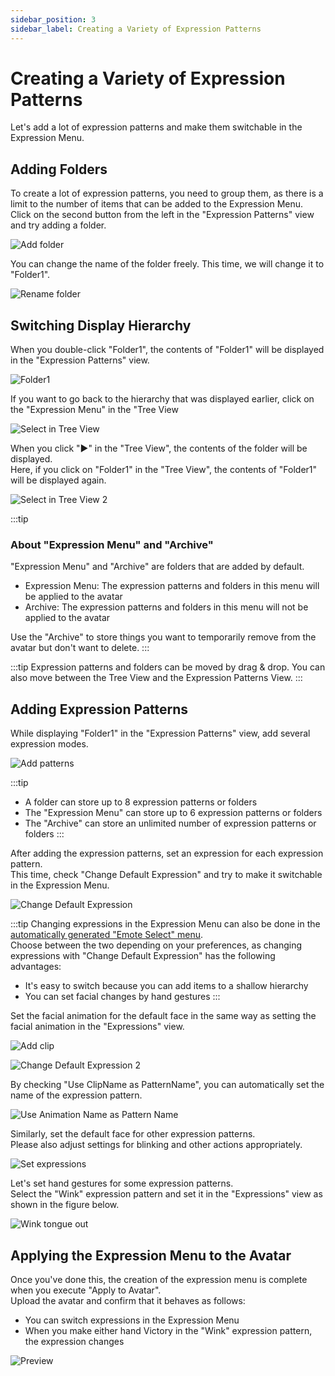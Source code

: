 ```yaml
---
sidebar_position: 3
sidebar_label: Creating a Variety of Expression Patterns
---
```


# Creating a Variety of Expression Patterns

Let's add a lot of expression patterns and make them switchable in the Expression Menu.

## Adding Folders

To create a lot of expression patterns, you need to group them, as there is a limit to the number of items that can be added to the Expression Menu.
Click on the second button from the left in the "Expression Patterns" view and try adding a folder.

![Add folder](add_group.png)

You can change the name of the folder freely. This time, we will change it to "Folder1".

![Rename folder](rename_group.png)

## Switching Display Hierarchy

When you double-click "Folder1", the contents of "Folder1" will be displayed in the "Expression Patterns" view.

![Folder1](group1.png)

If you want to go back to the hierarchy that was displayed earlier, click on the "Expression Menu" in the "Tree View

![Select in Tree View](select_hierarchy.png)

When you click "▶" in the "Tree View", the contents of the folder will be displayed.  
Here, if you click on "Folder1" in the "Tree View", the contents of "Folder1" will be displayed again.

![Select in Tree View 2](select_hierarchy2.png)

:::tip
### About "Expression Menu" and "Archive"

"Expression Menu" and "Archive" are folders that are added by default.

- Expression Menu: The expression patterns and folders in this menu will be applied to the avatar
- Archive: The expression patterns and folders in this menu will not be applied to the avatar

Use the "Archive" to store things you want to temporarily remove from the avatar but don't want to delete.
:::

:::tip
Expression patterns and folders can be moved by drag & drop. 
You can also move between the Tree View and the Expression Patterns View.
:::

## Adding Expression Patterns

While displaying "Folder1" in the "Expression Patterns" view, add several expression modes.  

![Add patterns](add_modes.png)

:::tip
- A folder can store up to 8 expression patterns or folders
- The "Expression Menu" can store up to 6 expression patterns or folders
- The "Archive" can store an unlimited number of expression patterns or folders
:::

After adding the expression patterns, set an expression for each expression pattern.  
This time, check "Change Default Expression" and try to make it switchable in the Expression Menu.

![Change Default Expression](change_default_face.png)

:::tip
Changing expressions in the Expression Menu can also be done in the [automatically generated "Emote Select" menu](../../optional-functions/emote-lock/).  
Choose between the two depending on your preferences, as changing expressions with "Change Default Expression" has the following advantages:
- It's easy to switch because you can add items to a shallow hierarchy
- You can set facial changes by hand gestures
:::

Set the facial animation for the default face in the same way as setting the facial animation in the "Expressions" view.

![Add clip](add_clip.png)

![Change Default Expression 2](change_default_face2.png)

By checking "Use ClipName as PatternName", you can automatically set the name of the expression pattern.

![Use Animation Name as Pattern Name](use_clip_name.png)

Similarly, set the default face for other expression patterns.  
Please also adjust settings for blinking and other actions appropriately.

![Set expressions](set_expressions.png)

Let's set hand gestures for some expression patterns.  
Select the "Wink" expression pattern and set it in the "Expressions" view as shown in the figure below.

![Wink tongue out](wink_tang.png)

## Applying the Expression Menu to the Avatar

Once you've done this, the creation of the expression menu is complete when you execute "Apply to Avatar".  
Upload the avatar and confirm that it behaves as follows:

- You can switch expressions in the Expression Menu
- When you make either hand Victory in the "Wink" expression pattern, the expression changes

![Preview](preview.png)
